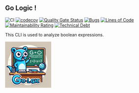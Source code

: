 ## Go Logic !

![CI](https://github.com/dterbah/go-logic/actions/workflows/go-test.yml/badge.svg)
[![codecov](https://codecov.io/gh/dterbah/go-logic/branch/main/graph/badge.svg)](https://codecov.io/gh/dterbah/go-logic)
[![Quality Gate Status](https://sonarcloud.io/api/project_badges/measure?project=dterbah_go-logic&metric=alert_status)](https://sonarcloud.io/summary/new_code?id=dterbah_go-logic)
[![Bugs](https://sonarcloud.io/api/project_badges/measure?project=dterbah_go-logic&metric=bugs)](https://sonarcloud.io/summary/new_code?id=dterbah_go-logic)
[![Lines of Code](https://sonarcloud.io/api/project_badges/measure?project=dterbah_go-logic&metric=ncloc)](https://sonarcloud.io/summary/new_code?id=dterbah_go-logic)
[![Maintainability Rating](https://sonarcloud.io/api/project_badges/measure?project=dterbah_go-logic&metric=sqale_rating)](https://sonarcloud.io/summary/new_code?id=dterbah_go-logic)
[![Technical Debt](https://sonarcloud.io/api/project_badges/measure?project=dterbah_go-logic&metric=sqale_index)](https://sonarcloud.io/summary/new_code?id=dterbah_go-logic)

This CLI is used to analyze boolean expressions.

<img src="./assets/logo.webp" width="150" />
